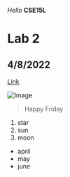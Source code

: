 *Hello*
**CSE15L**

# Lab 2
## 4/8/2022

[Link](https://celesteck.github.io/cse15l-lab-reports/)

![Image](https://i.pinimg.com/736x/0e/bd/58/0ebd5803bf82f00faea237f975cc4a46.jpg)

> Happy Friday

1. star
2. sun
3. moon

- april
- may
- june



